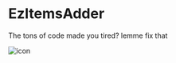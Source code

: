 # EzItemsAdder
The tons of code made you tired? lemme fix that


![icon](https://github.com/user-attachments/assets/67635c1d-398c-4700-8309-c8cd074cc85e)
